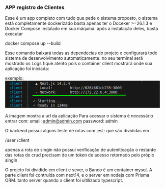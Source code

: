 ###  APP registro de Clientes

Esse é um app completo com tudo que pede o sistema proposto, o sistema está completamente dockerizado basta apenas ter o Doceker >=26.1.3 e Docker Compose instalado em sua máquina. após a instalação deles, basta executar 

docker compose  up --build

Esse comando baixará todas as dependecias do projeto e configurará todo sistema de desenvolvimento automaticamente.
no seu terminal será mostrado os Logs fique atento pois o container client mostrará onde sua aplicação foi iniciada:

exemplo:
![alt text](readme2024-06-24_11-25.png)

A imagem mostra a url da aplicação
Para acessar o sistema é necessário entrar com:
email:
admin@admin.com
password:
admin

O backend possui alguns teste de rotas com jest:
que são divididas em 

/user
/client

apenas a rota de singin não possui verificação de auteniticação o restante das rotas do crud precisam de um token de acesso retornado pelo própio singin

O projeto foi dividido em client e sever, o Banco é um container mysql. A parte client foi contruída com next14, e o server em nodejs com Prisma ORM. tanto server quando o client foi ultilizado typescript.